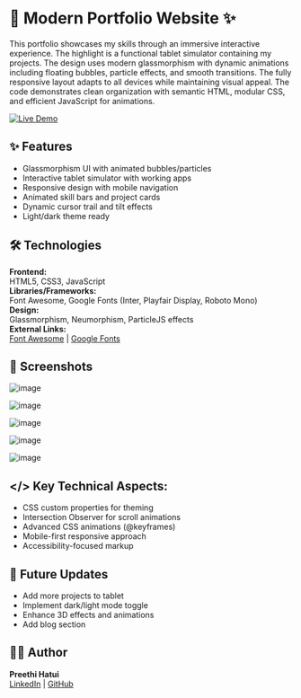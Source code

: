 # 📜 Modern Portfolio Website ✨

This portfolio showcases my skills through an immersive interactive experience. The highlight is a functional tablet simulator containing my projects. The design uses modern glassmorphism with dynamic animations including floating bubbles, particle effects, and smooth transitions. The fully responsive layout adapts to all devices while maintaining visual appeal. The code demonstrates clean organization with semantic HTML, modular CSS, and efficient JavaScript for animations.

[![Live Demo](https://img.shields.io/badge/Live-Demo-brightgreen)](https://preethi-hatui.github.io/Preethi-Hatui-s-Personal-Tech-Portfolio/)

## ✨ Features
- Glassmorphism UI with animated bubbles/particles
- Interactive tablet simulator with working apps
- Responsive design with mobile navigation
- Animated skill bars and project cards
- Dynamic cursor trail and tilt effects
- Light/dark theme ready

## 🛠️ Technologies
**Frontend:**  
HTML5, CSS3, JavaScript  
**Libraries/Frameworks:**  
Font Awesome, Google Fonts (Inter, Playfair Display, Roboto Mono)  
**Design:**  
Glassmorphism, Neumorphism, ParticleJS effects  
**External Links:**  
[Font Awesome](https://fontawesome.com/) | [Google Fonts](https://fonts.google.com/)  

## 📸 Screenshots

![image](https://github.com/user-attachments/assets/52e2df2c-a5a3-4822-ac30-215d1f3e0ffd)

![image](https://github.com/user-attachments/assets/435a189f-8297-4f97-a1a3-b67182de1e55)

![image](https://github.com/user-attachments/assets/013b6e67-de4a-4871-ab7f-4f3bec017e55)

![image](https://github.com/user-attachments/assets/7635627d-039c-41f3-9f72-9936294c492a)

![image](https://github.com/user-attachments/assets/136687cb-e177-46a0-8e69-1221f1801483)



## </> Key Technical Aspects:
- CSS custom properties for theming
- Intersection Observer for scroll animations
- Advanced CSS animations (@keyframes)
- Mobile-first responsive approach
- Accessibility-focused markup

## 🔄 Future Updates
- Add more projects to tablet
- Implement dark/light mode toggle
- Enhance 3D effects and animations
- Add blog section

## 👩‍💻 Author
**Preethi Hatui**  
[LinkedIn](https://linkedin.com/in/preethi-hatui-51a80021b) | [GitHub](https://github.com/Preethi-hatui)
